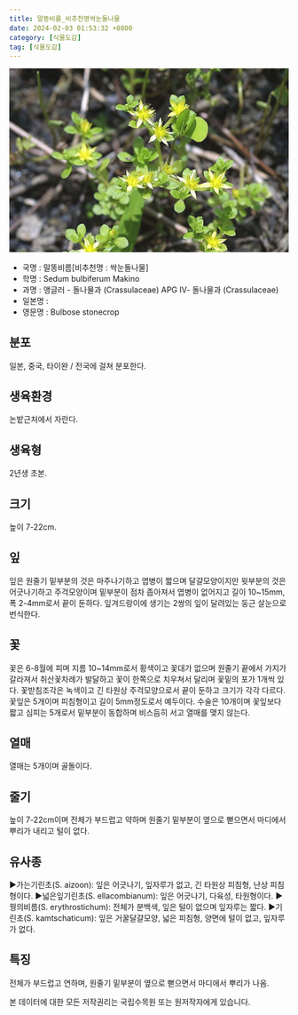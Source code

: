 ```yaml
---
title: 말똥비름_비추천명싹눈돌나물
date: 2024-02-03 01:53:32 +0800
category: [식물도감]
tag: [식물도감]
---
```




![말똥비름[비추천명 : 싹눈돌나물]](/assets/img/fileUpload/plants/basic/Crassulaceae/Sedum/18459/18459_1_th2.jpg)
- 국명 : 말똥비름[비추천명 : 싹눈돌나물]
- 학명 : Sedum bulbiferum Makino
- 과명 : 앵글러 - 돌나물과 (Crassulaceae) APG Ⅳ- 돌나물과 (Crassulaceae)
- 일본명 : 
- 영문명 : Bulbose stonecrop


## 분포
일본, 중국, 타이완 / 전국에 걸쳐 분포한다.
## 생육환경
논밭근처에서 자란다.
## 생육형
2년생 초본.
## 크기
높이 7-22cm.
## 잎
잎은 원줄기 밑부분의 것은 마주나기하고 엽병이 짧으며 달걀모양이지만 윗부분의 것은 어긋나기하고 주걱모양이며 밑부분이 점차 좁아져서 엽병이 없어지고 길이 10~15mm, 폭 2-4mm로서 끝이 둔하다. 잎겨드랑이에 생기는 2쌍의 잎이 달려있는 둥근 살눈으로 번식한다.
## 꽃
꽃은 6-8월에 피며 지름 10~14mm로서 황색이고 꽃대가 없으며 원줄기 끝에서 가지가 갈라져서 취산꽃차례가 발달하고 꽃이 한쪽으로 치우쳐서 달리며 꽃밑의 포가 1개씩 있다. 꽃받침조각은 녹색이고 긴 타원상 주걱모양으로서 끝이 둔하고 크기가 각각 다르다. 꽃잎은 5개이며 피침형이고 길이 5mm정도로서 예두이다. 수술은 10개이며 꽃잎보다 짧고 심피는 5개로서 밑부분이 동합하며 비스듬히 서고 열매를 맺지 않는다.
## 열매
열매는 5개이며 골돌이다.
## 줄기
높이 7-22cm이며 전체가 부드럽고 약하며 원줄기 밑부분이 옆으로 뻗으면서 마디에서 뿌리가 내리고 털이 없다.
## 유사종
▶가는기린초(S. aizoon): 잎은 어긋나기, 잎자루가 없고, 긴 타원상 피침형, 난상 피침형이다.
▶넓은잎기린초(S. ellacombianum): 잎은 어긋나기, 다육성, 타원형이다.
▶꿩의비름(S. erythrostichum): 전체가 분백색, 잎은 털이 없으며 잎자루는 짧다.
▶기린초(S. kamtschaticum): 잎은 거꿀달걀모양, 넓은 피침형, 양면에 털이 없고, 잎자루가 없다.
## 특징
전체가 부드럽고 연하며, 원줄기 밑부분이 옆으로 뻗으면서 마디에서 뿌리가 나옴.






본 데이터에 대한 모든 저작권리는 국립수목원 또는 원저작자에게 있습니다.
